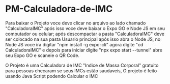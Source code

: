 # PM-Calculadora-de-IMC

Para baixar o Projeto voce deve clicar no arquivo ao lado chamado "CalculadoraIMC" após isso voce deve baixar o Expo GO e Node JS em seu computador ou celular;
após descompactar a pasta "CalculadoraIMC" deve ser colocado na sua pasta Usuario principal após isso abra o Node JS, no Node JS voce ira digitar "npm install -g expo-cli" agora digite "cd CalculadoraIMC" e depois para iniciar digite "npx expo start --tunnel" abre seu Expo GO e scaneie o QR Code.

O Projeto é uma Calculadora de IMC "Indice de Massa Corporal" gratuito para pessoas checaram se seus IMCs estão saudaveis, O projeto é feito usando Java Script podendo Calcular o IMC 
